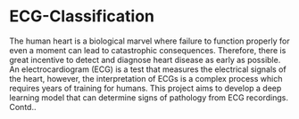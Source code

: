 # ECG-Classification

The human heart is a biological marvel where failure to function properly for even a moment can lead to catastrophic consequences. Therefore, there is great incentive to detect and diagnose heart disease as early as possible. An electrocardiogram (ECG) is a test that measures the electrical signals of the heart, however, the interpretation of ECGs is a complex process which requires years of training for humans. This project aims to develop a deep learning model that can determine signs of pathology from ECG recordings. Contd..
